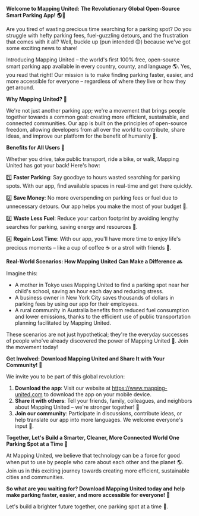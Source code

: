 **Welcome to Mapping United: The Revolutionary Global Open-Source Smart Parking App! 🌎🚗**

Are you tired of wasting precious time searching for a parking spot? Do you struggle with hefty parking fees, fuel-guzzling detours, and the frustration that comes with it all? Well, buckle up (pun intended 😊) because we've got some exciting news to share!

Introducing Mapping United – the world's first 100% free, open-source smart parking app available in every country, county, and language 🌎. Yes, you read that right! Our mission is to make finding parking faster, easier, and more accessible for everyone – regardless of where they live or how they get around.

**Why Mapping United? 🤔**

We're not just another parking app; we're a movement that brings people together towards a common goal: creating more efficient, sustainable, and connected communities. Our app is built on the principles of open-source freedom, allowing developers from all over the world to contribute, share ideas, and improve our platform for the benefit of humanity 🌟.

**Benefits for All Users 🙏**

Whether you drive, take public transport, ride a bike, or walk, Mapping United has got your back! Here's how:

1️⃣ **Faster Parking**: Say goodbye to hours wasted searching for parking spots. With our app, find available spaces in real-time and get there quickly.

2️⃣ **Save Money**: No more overspending on parking fees or fuel due to unnecessary detours. Our app helps you make the most of your budget 💸.

3️⃣ **Waste Less Fuel**: Reduce your carbon footprint by avoiding lengthy searches for parking, saving energy and resources 🌿.

4️⃣ **Regain Lost Time**: With our app, you'll have more time to enjoy life's precious moments – like a cup of coffee ☕️ or a stroll with friends 👫.

**Real-World Scenarios: How Mapping United Can Make a Difference 🔜**

Imagine this:

* A mother in Tokyo uses Mapping United to find a parking spot near her child's school, saving an hour each day and reducing stress.
* A business owner in New York City saves thousands of dollars in parking fees by using our app for their employees.
* A rural community in Australia benefits from reduced fuel consumption and lower emissions, thanks to the efficient use of public transportation planning facilitated by Mapping United.

These scenarios are not just hypothetical; they're the everyday successes of people who've already discovered the power of Mapping United 🌟. Join the movement today!

**Get Involved: Download Mapping United and Share It with Your Community! 👥**

We invite you to be part of this global revolution:

1. **Download the app**: Visit our website at https://www.mapping-united.com to download the app on your mobile device.
2. **Share it with others**: Tell your friends, family, colleagues, and neighbors about Mapping United – we're stronger together! 🤝
3. **Join our community**: Participate in discussions, contribute ideas, or help translate our app into more languages. We welcome everyone's input 🌈.

**Together, Let's Build a Smarter, Cleaner, More Connected World One Parking Spot at a Time 🔗**

At Mapping United, we believe that technology can be a force for good when put to use by people who care about each other and the planet 🌎. Join us in this exciting journey towards creating more efficient, sustainable cities and communities.

**So what are you waiting for? Download Mapping United today and help make parking faster, easier, and more accessible for everyone! 🚀**

Let's build a brighter future together, one parking spot at a time 🌟.